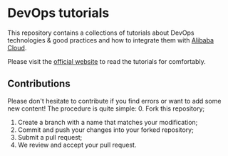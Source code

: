 # DevOps tutorials

This repository contains a collections of tutorials about DevOps technologies & good practices and how to integrate
them with [Alibaba Cloud](https://www.alibabacloud.com/).

Please visit the [official website](https://aliyun.github.io/devops-tutorials/) to read the tutorials for comfortably.

## Contributions
Please don't hesitate to contribute if you find errors or want to add some new content! The procedure is quite simple:
0. Fork this repository;
1. Create a branch with a name that matches your modification;
2. Commit and push your changes into your forked repository;
3. Submit a pull request;
4. We review and accept your pull request.
